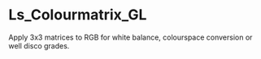 # Ls_Colourmatrix_GL

Apply 3x3 matrices to RGB for white balance, colourspace conversion or well disco grades.